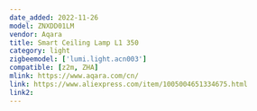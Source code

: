 ```yaml
---
date_added: 2022-11-26
model: ZNXDD01LM
vendor: Aqara
title: Smart Ceiling Lamp L1 350
category: light
zigbeemodel: ['lumi.light.acn003']
compatible: [z2m, ZHA]
mlink: https://www.aqara.com/cn/
link: https://www.aliexpress.com/item/1005004651334675.html
link2: 
---
```

